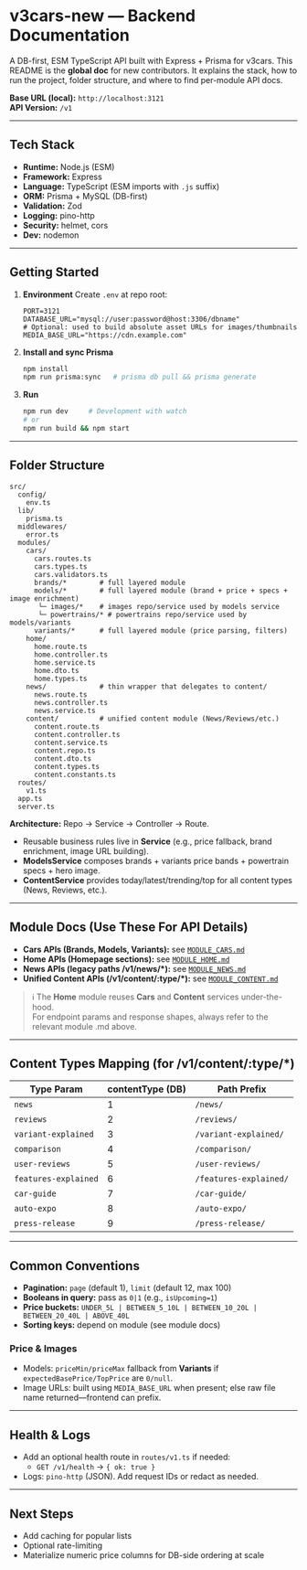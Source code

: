 # v3cars-new — Backend Documentation

A DB-first, ESM TypeScript API built with Express + Prisma for v3cars. This README is the **global doc** for new contributors.
It explains the stack, how to run the project, folder structure, and where to find per-module API docs.

**Base URL (local):** `http://localhost:3121`  
**API Version:** `/v1`

---

## Tech Stack

- **Runtime:** Node.js (ESM)
- **Framework:** Express
- **Language:** TypeScript (ESM imports with `.js` suffix)
- **ORM:** Prisma + MySQL (DB-first)
- **Validation:** Zod
- **Logging:** pino-http
- **Security:** helmet, cors
- **Dev:** nodemon

---

## Getting Started

1. **Environment**
   Create `.env` at repo root:
   ```env
   PORT=3121
   DATABASE_URL="mysql://user:password@host:3306/dbname"
   # Optional: used to build absolute asset URLs for images/thumbnails
   MEDIA_BASE_URL="https://cdn.example.com"
   ```

2. **Install and sync Prisma**
   ```bash
   npm install
   npm run prisma:sync   # prisma db pull && prisma generate
   ```

3. **Run**
   ```bash
   npm run dev     # Development with watch
   # or
   npm run build && npm start
   ```
---

## Folder Structure

```
src/
  config/
    env.ts
  lib/
    prisma.ts
  middlewares/
    error.ts
  modules/
    cars/
      cars.routes.ts
      cars.types.ts
      cars.validators.ts
      brands/*        # full layered module
      models/*        # full layered module (brand + price + specs + image enrichment)
       └─ images/*    # images repo/service used by models service
       └─ powertrains/* # powertrains repo/service used by models/variants
      variants/*      # full layered module (price parsing, filters)
    home/
      home.route.ts
      home.controller.ts
      home.service.ts
      home.dto.ts
      home.types.ts
    news/             # thin wrapper that delegates to content/
      news.route.ts
      news.controller.ts
      news.service.ts
    content/          # unified content module (News/Reviews/etc.)
      content.route.ts
      content.controller.ts
      content.service.ts
      content.repo.ts
      content.dto.ts
      content.types.ts
      content.constants.ts
  routes/
    v1.ts
  app.ts
  server.ts

```

**Architecture:** Repo → Service → Controller → Route.  
- Reusable business rules live in **Service** (e.g., price fallback, brand enrichment, image URL building).  
- **ModelsService** composes brands + variants price bands + powertrain specs + hero image.  
- **ContentService** provides today/latest/trending/top for all content types (News, Reviews, etc.).

---

## Module Docs (Use These For API Details)

- **Cars APIs (Brands, Models, Variants):** see [`MODULE_CARS.md`](./MODULE_CARS.md)
- **Home APIs (Homepage sections):** see [`MODULE_HOME.md`](./MODULE_HOME.md)
- **News APIs (legacy paths /v1/news/*):** see [`MODULE_NEWS.md`](./MODULE_NEWS.md)
- **Unified Content APIs (/v1/content/:type/*):** see [`MODULE_CONTENT.md`](./MODULE_CONTENT.md)

> ℹ️ The **Home** module reuses **Cars** and **Content** services under-the-hood.  
> For endpoint params and response shapes, always refer to the relevant module .md above.

---

## Content Types Mapping (for /v1/content/:type/*)

| Type Param           | contentType (DB) | Path Prefix      |
|----------------------|------------------|------------------|
| `news`               | 1                | `/news/`         |
| `reviews`            | 2                | `/reviews/`      |
| `variant-explained`  | 3                | `/variant-explained/` |
| `comparison`         | 4                | `/comparison/`   |
| `user-reviews`       | 5                | `/user-reviews/` |
| `features-explained` | 6                | `/features-explained/` |
| `car-guide`          | 7                | `/car-guide/`    |
| `auto-expo`          | 8                | `/auto-expo/`    |
| `press-release`      | 9                | `/press-release/`|

---

## Common Conventions

- **Pagination:** `page` (default 1), `limit` (default 12, max 100)
- **Booleans in query:** pass as `0|1` (e.g., `isUpcoming=1`)
- **Price buckets:** `UNDER_5L | BETWEEN_5_10L | BETWEEN_10_20L | BETWEEN_20_40L | ABOVE_40L`
- **Sorting keys:** depend on module (see module docs)

### Price & Images
- Models: `priceMin/priceMax` fallback from **Variants** if `expectedBasePrice/TopPrice` are `0/null`.
- Image URLs: built using `MEDIA_BASE_URL` when present; else raw file name returned—frontend can prefix.

---

## Health & Logs

- Add an optional health route in `routes/v1.ts` if needed:
  - `GET /v1/health` → `{ ok: true }`
- Logs: `pino-http` (JSON). Add request IDs or redact as needed.

---

## Next Steps

- Add caching for popular lists
- Optional rate-limiting
- Materialize numeric price columns for DB-side ordering at scale
